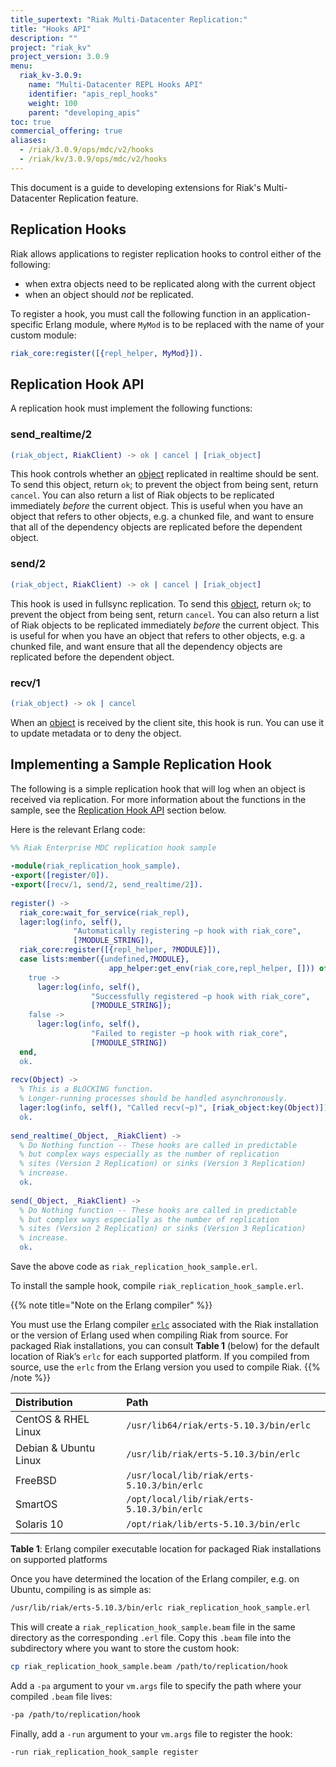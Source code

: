 ```yaml
---
title_supertext: "Riak Multi-Datacenter Replication:"
title: "Hooks API"
description: ""
project: "riak_kv"
project_version: 3.0.9
menu:
  riak_kv-3.0.9:
    name: "Multi-Datacenter REPL Hooks API"
    identifier: "apis_repl_hooks"
    weight: 100
    parent: "developing_apis"
toc: true
commercial_offering: true
aliases:
  - /riak/3.0.9/ops/mdc/v2/hooks
  - /riak/kv/3.0.9/ops/mdc/v2/hooks
---
```

[object]: https://github.com/basho/riak_kv/blob/master/src/riak_object.erl 

This document is a guide to developing extensions for Riak's
Multi-Datacenter Replication feature.

## Replication Hooks

Riak allows applications to register replication hooks to control
either of the following:

* when extra objects need to be replicated along with the current object
* when an object should _not_ be replicated.

To register a hook, you must call the following function in an
application-specific Erlang module, where `MyMod` is to be replaced
with the name of your custom module:

```erlang
riak_core:register([{repl_helper, MyMod}]).
```

## Replication Hook API

A replication hook must implement the following functions:

### send_realtime/2

```erlang
(riak_object, RiakClient) -> ok | cancel | [riak_object]
```

This hook controls whether an [object][object]
replicated in realtime should be sent. To send this object, return `ok`;
to prevent the object from being sent, return `cancel`. You can also
return a list of Riak objects to be replicated immediately *before* the
current object. This is useful when you have an object that refers to
other objects, e.g. a chunked file, and want to ensure that all of the
dependency objects are replicated before the dependent object.
   
### send/2

```erlang
(riak_object, RiakClient) -> ok | cancel | [riak_object]
```

This hook is used in fullsync replication. To send this
[object][object],
return `ok`; to prevent the object from being sent, return `cancel`. You
can also return a list of Riak objects to be replicated immediately
*before* the current object. This is useful for when you have an object
that refers to other objects, e.g. a chunked file, and want ensure that
all the  dependency objects are replicated before the dependent object.

### recv/1

```erlang
(riak_object) -> ok | cancel
```

When an [object][object]
is received by the client site, this hook is run. You can use it to
update metadata or to deny the object.

## Implementing a Sample Replication Hook

The following is a simple replication hook that will log when an object
is received via replication. For more information about the functions in
the sample, see the [Replication Hook API](#replication-hook-api) section below.

Here is the relevant Erlang code:

```erlang
%% Riak Enterprise MDC replication hook sample
 
-module(riak_replication_hook_sample).
-export([register/0]).
-export([recv/1, send/2, send_realtime/2]).
 
register() ->
  riak_core:wait_for_service(riak_repl),
  lager:log(info, self(),
              "Automatically registering ~p hook with riak_core",
              [?MODULE_STRING]),
  riak_core:register([{repl_helper, ?MODULE}]),
  case lists:member({undefined,?MODULE},
                      app_helper:get_env(riak_core,repl_helper, [])) of
    true ->
      lager:log(info, self(),
                  "Successfully registered ~p hook with riak_core",
                  [?MODULE_STRING]);
    false ->
      lager:log(info, self(),
                  "Failed to register ~p hook with riak_core",
                  [?MODULE_STRING])
  end,
  ok.
 
recv(Object) ->
  % This is a BLOCKING function.
  % Longer-running processes should be handled asynchronously.
  lager:log(info, self(), "Called recv(~p)", [riak_object:key(Object)]),
  ok.
  
send_realtime(_Object, _RiakClient) ->
  % Do Nothing function -- These hooks are called in predictable
  % but complex ways especially as the number of replication 
  % sites (Version 2 Replication) or sinks (Version 3 Replication)
  % increase.  
  ok.
 
send(_Object, _RiakClient) ->
  % Do Nothing function -- These hooks are called in predictable
  % but complex ways especially as the number of replication 
  % sites (Version 2 Replication) or sinks (Version 3 Replication)
  % increase.  
  ok.
```

Save the above code as `riak_replication_hook_sample.erl`.

To install the sample hook, compile `riak_replication_hook_sample.erl`.

{{% note title="Note on the Erlang compiler" %}}

[erlc]: http://erlang.org/doc/man/erlc.html
You must use the Erlang compiler [`erlc`][erlc]
associated with the Riak installation or the version of Erlang used when
compiling Riak from source. For packaged Riak installations, you can
consult **Table 1** (below) for the default location of
Riak’s `erlc` for each supported platform. If you compiled
from source, use the `erlc` from the Erlang version you used
to compile Riak.
{{% /note %}}

Distribution | Path
:------------|:----
CentOS & RHEL Linux | `/usr/lib64/riak/erts-5.10.3/bin/erlc` |
Debian & Ubuntu Linux | `/usr/lib/riak/erts-5.10.3/bin/erlc` |
FreeBSD | `/usr/local/lib/riak/erts-5.10.3/bin/erlc` |
SmartOS | `/opt/local/lib/riak/erts-5.10.3/bin/erlc`
Solaris 10 | `/opt/riak/lib/erts-5.10.3/bin/erlc`

**Table 1**: Erlang compiler executable location for packaged Riak
installations on supported platforms

Once you have determined the location of the Erlang compiler, e.g. on
Ubuntu, compiling is as simple as:

```bash
/usr/lib/riak/erts-5.10.3/bin/erlc riak_replication_hook_sample.erl
```

This will create a `riak_replication_hook_sample.beam` file in the same
directory as the corresponding `.erl` file. Copy this `.beam` file into
the subdirectory where you want to store the custom hook:
   
```bash
cp riak_replication_hook_sample.beam /path/to/replication/hook
```
   
Add a `-pa` argument to your `vm.args` file to specify the path where
your compiled `.beam` file lives:

```bash
-pa /path/to/replication/hook
```
   
Finally, add a `-run` argument to your `vm.args` file to register the
hook:

```bash
-run riak_replication_hook_sample register
```





